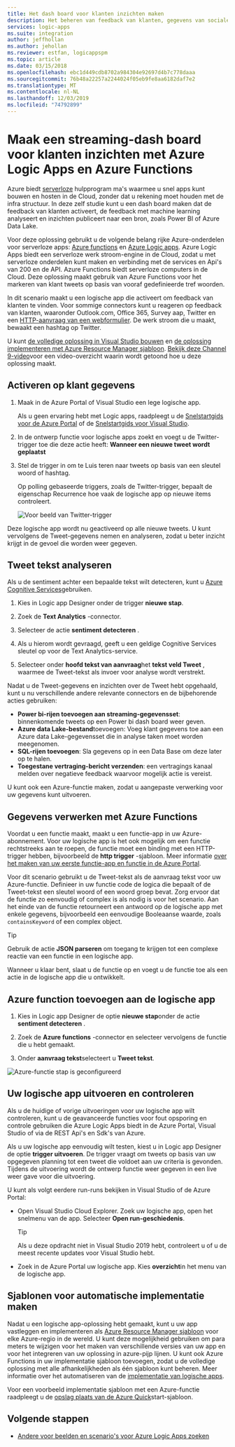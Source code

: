 ```yaml
---
title: Het dash board voor klanten inzichten maken
description: Het beheren van feedback van klanten, gegevens van sociale media en meer door het maken van een dash board van klanten met Azure Logic Apps en Azure Functions
services: logic-apps
ms.suite: integration
author: jeffhollan
ms.author: jehollan
ms.reviewer: estfan, logicappspm
ms.topic: article
ms.date: 03/15/2018
ms.openlocfilehash: ebc1d449cdb8702a984304e92697d4b7c778daaa
ms.sourcegitcommit: 76b48a22257a2244024f05eb9fe8aa6182daf7e2
ms.translationtype: MT
ms.contentlocale: nl-NL
ms.lasthandoff: 12/03/2019
ms.locfileid: "74792899"
---
```

# <a name="create-a-streaming-customer-insights-dashboard-with-azure-logic-apps-and-azure-functions"></a>Maak een streaming-dash board voor klanten inzichten met Azure Logic Apps en Azure Functions

Azure biedt [serverloze](https://azure.microsoft.com/solutions/serverless/) hulpprogram ma's waarmee u snel apps kunt bouwen en hosten in de Cloud, zonder dat u rekening moet houden met de infra structuur. In deze zelf studie kunt u een dash board maken dat de feedback van klanten activeert, de feedback met machine learning analyseert en inzichten publiceert naar een bron, zoals Power BI of Azure Data Lake.

Voor deze oplossing gebruikt u de volgende belang rijke Azure-onderdelen voor serverloze apps: [Azure functions](https://azure.microsoft.com/services/functions/) en [Azure Logic apps](https://azure.microsoft.com/services/logic-apps/).
Azure Logic Apps biedt een serverloze werk stroom-engine in de Cloud, zodat u met serverloze onderdelen kunt maken en verbinding met de services en Api's van 200 en de API. Azure Functions biedt serverloze computers in de Cloud. Deze oplossing maakt gebruik van Azure Functions voor het markeren van klant tweets op basis van vooraf gedefinieerde tref woorden.

In dit scenario maakt u een logische app die activeert om feedback van klanten te vinden. Voor sommige connectors kunt u reageren op feedback van klanten, waaronder Outlook.com, Office 365, Survey aap, Twitter en een [HTTP-aanvraag van een webformulier](https://blogs.msdn.microsoft.com/logicapps/2017/01/30/calling-a-logic-app-from-an-html-form/). De werk stroom die u maakt, bewaakt een hashtag op Twitter.

U kunt [de volledige oplossing in Visual Studio bouwen](../logic-apps/quickstart-create-logic-apps-with-visual-studio.md) en [de oplossing implementeren met Azure Resource Manager sjabloon](../logic-apps/logic-apps-deploy-azure-resource-manager-templates.md). [Bekijk deze Channel 9-video](https://aka.ms/logicappsdemo)voor een video-overzicht waarin wordt getoond hoe u deze oplossing maakt. 

## <a name="trigger-on-customer-data"></a>Activeren op klant gegevens

1. Maak in de Azure Portal of Visual Studio een lege logische app. 

   Als u geen ervaring hebt met Logic apps, raadpleegt u de [Snelstartgids voor de Azure Portal](../logic-apps/quickstart-create-first-logic-app-workflow.md) of de [Snelstartgids voor Visual Studio](../logic-apps/quickstart-create-logic-apps-with-visual-studio.md).

2. In de ontwerp functie voor logische apps zoekt en voegt u de Twitter-trigger toe die deze actie heeft: **Wanneer een nieuwe tweet wordt geplaatst**

3. Stel de trigger in om te Luis teren naar tweets op basis van een sleutel woord of hashtag.

   Op polling gebaseerde triggers, zoals de Twitter-trigger, bepaalt de eigenschap Recurrence hoe vaak de logische app op nieuwe items controleert.

   ![Voor beeld van Twitter-trigger][1]

Deze logische app wordt nu geactiveerd op alle nieuwe tweets. U kunt vervolgens de Tweet-gegevens nemen en analyseren, zodat u beter inzicht krijgt in de gevoel die worden weer gegeven. 

## <a name="analyze-tweet-text"></a>Tweet tekst analyseren

Als u de sentiment achter een bepaalde tekst wilt detecteren, kunt u [Azure Cognitive Services](https://azure.microsoft.com/services/cognitive-services/)gebruiken.

1. Kies in Logic app Designer onder de trigger **nieuwe stap**.

2. Zoek de **Text Analytics** -connector.

3. Selecteer de actie **sentiment detecteren** .

4. Als u hierom wordt gevraagd, geeft u een geldige Cognitive Services sleutel op voor de Text Analytics-service.

5. Selecteer onder **hoofd tekst van aanvraag**het **tekst veld Tweet** , waarmee de Tweet-tekst als invoer voor analyse wordt verstrekt.

Nadat u de Tweet-gegevens en inzichten over de Tweet hebt opgehaald, kunt u nu verschillende andere relevante connectors en de bijbehorende acties gebruiken:

* **Power bi-rijen toevoegen aan streaming-gegevensset**: binnenkomende tweets op een Power bi dash board weer geven.
* **Azure data Lake-bestand**toevoegen: Voeg klant gegevens toe aan een Azure data Lake-gegevensset die in analyse taken moet worden meegenomen.
* **SQL-rijen toevoegen**: Sla gegevens op in een Data Base om deze later op te halen.
* **Toegestane vertraging-bericht verzenden**: een vertragings kanaal melden over negatieve feedback waarvoor mogelijk actie is vereist.

U kunt ook een Azure-functie maken, zodat u aangepaste verwerking voor uw gegevens kunt uitvoeren. 

## <a name="process-data-with-azure-functions"></a>Gegevens verwerken met Azure Functions

Voordat u een functie maakt, maakt u een functie-app in uw Azure-abonnement. Voor uw logische app is het ook mogelijk om een functie rechtstreeks aan te roepen, de functie moet een binding met een HTTP-trigger hebben, bijvoorbeeld de **http trigger** -sjabloon. Meer informatie [over het maken van uw eerste functie-app en functie in de Azure Portal](../azure-functions/functions-create-first-azure-function-azure-portal.md).

Voor dit scenario gebruikt u de Tweet-tekst als de aanvraag tekst voor uw Azure-functie. Definieer in uw functie code de logica die bepaalt of de Tweet-tekst een sleutel woord of een woord groep bevat. Zorg ervoor dat de functie zo eenvoudig of complex is als nodig is voor het scenario.
Aan het einde van de functie retourneert een antwoord op de logische app met enkele gegevens, bijvoorbeeld een eenvoudige Booleaanse waarde, zoals `containsKeyword` of een complex object.

> [!TIP]
> Gebruik de actie **JSON parseren** om toegang te krijgen tot een complexe reactie van een functie in een logische app.

Wanneer u klaar bent, slaat u de functie op en voegt u de functie toe als een actie in de logische app die u ontwikkelt.

## <a name="add-azure-function-to-logic-app"></a>Azure function toevoegen aan de logische app

1. Kies in Logic app Designer de optie **nieuwe stap**onder de actie **sentiment detecteren** .

2. Zoek de **Azure functions** -connector en selecteer vervolgens de functie die u hebt gemaakt.

3. Onder **aanvraag tekst**selecteert u **Tweet tekst**.

![Azure-functie stap is geconfigureerd][2]

## <a name="run-and-monitor-your-logic-app"></a>Uw logische app uitvoeren en controleren

Als u de huidige of vorige uitvoeringen voor uw logische app wilt controleren, kunt u de geavanceerde functies voor fout opsporing en controle gebruiken die Azure Logic Apps biedt in de Azure Portal, Visual Studio of via de REST Api's en Sdk's van Azure.

Als u uw logische app eenvoudig wilt testen, kiest u in Logic app Designer de optie **trigger uitvoeren**. De trigger vraagt om tweets op basis van uw opgegeven planning tot een tweet die voldoet aan uw criteria is gevonden. Tijdens de uitvoering wordt de ontwerp functie weer gegeven in een live weer gave voor die uitvoering.

U kunt als volgt eerdere run-runs bekijken in Visual Studio of de Azure Portal: 

* Open Visual Studio Cloud Explorer. Zoek uw logische app, open het snelmenu van de app. Selecteer **Open run-geschiedenis**.

  > [!TIP]
  > Als u deze opdracht niet in Visual Studio 2019 hebt, controleert u of u de meest recente updates voor Visual Studio hebt.

* Zoek in de Azure Portal uw logische app. Kies **overzicht**in het menu van de logische app. 

## <a name="create-automated-deployment-templates"></a>Sjablonen voor automatische implementatie maken

Nadat u een logische app-oplossing hebt gemaakt, kunt u uw app vastleggen en implementeren als [Azure Resource Manager sjabloon](../azure-resource-manager/template-deployment-overview.md) voor elke Azure-regio in de wereld. U kunt deze mogelijkheid gebruiken om para meters te wijzigen voor het maken van verschillende versies van uw app en voor het integreren van uw oplossing in azure-pijp lijnen. U kunt ook Azure Functions in uw implementatie sjabloon toevoegen, zodat u de volledige oplossing met alle afhankelijkheden als één sjabloon kunt beheren. Meer informatie over het automatiseren van de [implementatie van logische apps](logic-apps-azure-resource-manager-templates-overview.md).

Voor een voorbeeld implementatie sjabloon met een Azure-functie raadpleegt u de [opslag plaats van de Azure Quick](https://github.com/Azure/azure-quickstart-templates/tree/master/101-function-app-create-dynamic)start-sjabloon.

## <a name="next-steps"></a>Volgende stappen

* [Andere voor beelden en scenario's voor Azure Logic Apps zoeken](logic-apps-examples-and-scenarios.md)

<!-- Image References -->
[1]: ./media/logic-apps-scenario-social-serverless/twitter.png
[2]: ./media/logic-apps-scenario-social-serverless/function.png
